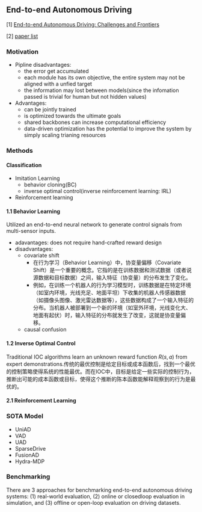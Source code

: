 ## End-to-end Autonomous Driving
[1] [End-to-end Autonomous Driving: Challenges and Frontiers](https://arxiv.org/pdf/2306.16927)

[2] [paper list](https://github.com/OpenDriveLab/End-to-end-Autonomous-Driving/blob/main/papers.md#multi-sensor-fusion)

### Motivation
- Pipline disadvantages:
  - the error get accumulated
  - each module has its own objective, the entire system may not be aligned with a unfied target
  - the information may lost between models(since the infomation passed is trivial for human but not hidden values)
- Advantages:
  - can be jointly trained
  - is optimized towards the ultimate goals
  - shared backbones can increase computational efficiency
  - data-driven optimization has the potential to improve the system by simply scaling trianing resources

### Methods
#### Classification
- Imitation Learning
  - behavior cloning(BC)
  - inverse optimal control(inverse reinforcement learning: IRL)
- Reinforcement learning

#### 1.1 Behavior Learning
Utilized an end-to-end neural network to generate control signals from multi-sensor inputs.
- adavantages:
   does not require hand-crafted reward design
- disadvantages:
  - covariate shift
    - 在行为学习（Behavior Learning）中，协变量偏移（Covariate Shift）是一个重要的概念。它指的是在训练数据和测试数据（或者说源数据和目标数据）之间，输入特征（协变量）的分布发生了变化。
    - 例如，在训练一个机器人的行为学习模型时，训练数据是在特定环境（如室内环境，光线充足、地面平坦）下收集的机器人传感器数据（如摄像头图像、激光雷达数据等），这些数据构成了一个输入特征的分布。当机器人被部署到一个新的环境（如室外环境，光线变化大、地面有起伏）时，输入特征的分布就发生了改变，这就是协变量偏移。
  - causal confusion

#### 1.2 Inverse Optimal Control
Traditional IOC algorithms learn an unknown reward function $R(s, a)$ from expert demonstrations.传统的最优控制是给定目标或成本函数后，找到一个最优的控制策略使得系统的性能最优。而在IOC中，目标是给定一些实际的控制行为，推断出可能的成本函数或目标，使得这个推断的陈本函数能解释观察到的行为是最优的。

#### 2.1 Reinforcement Learning

### SOTA Model
- UniAD
- VAD
- UAD
- SparseDrive
- FusionAD
- Hydra-MDP
### Benchmarking

There are 3 approaches for benchmarking end-to-end autonomous driving systems: (1) real-world evaluation, (2) online or closedloop evaluation in simulation, and (3) offline or open-loop
evaluation on driving datasets. 
  

  
